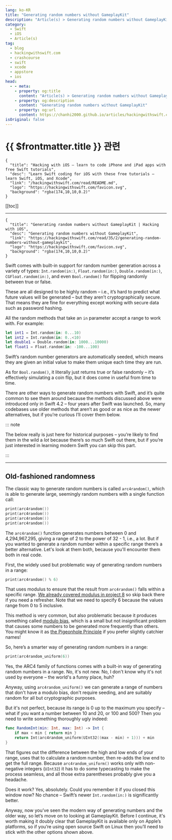 ```yaml
---
lang: ko-KR
title: "Generating random numbers without GameplayKit"
description: "Article(s) > Generating random numbers without GameplayKit"
category:
  - Swift
  - iOS
  - Article(s)
tag: 
  - blog
  - hackingwithswift.com
  - crashcourse
  - swift
  - xcode
  - appstore
  - ios  
head:
  - - meta:
    - property: og:title
      content: "Article(s) > Generating random numbers without GameplayKit"
    - property: og:description
      content: "Generating random numbers without GameplayKit"
    - property: og:url
      content: https://chanhi2000.github.io/articles/hackingwithswift.com/read/35/02-generating-random-numbers-without-gameplaykit.html
isOriginal: false
---
```


# {{ $frontmatter.title }} 관련

```component VPCard
{
  "title": "Hacking with iOS – learn to code iPhone and iPad apps with free Swift tutorials",
  "desc": "Learn Swift coding for iOS with these free tutorials – learn Swift, iOS, and Xcode",
  "link": "/hackingwithswift.com/read/README.md",
  "logo": "https://hackingwithswift.com/favicon.svg",
  "background": "rgba(174,10,10,0.2)"
}
```

[[toc]]

---

```component VPCard
{
  "title": "Generating random numbers without GameplayKit | Hacking with iOS",
  "desc": "Generating random numbers without GameplayKit",
  "link": "https://hackingwithswift.com/read/35/2/generating-random-numbers-without-gameplaykit",
  "logo": "https://hackingwithswift.com/favicon.svg",
  "background": "rgba(174,10,10,0.2)"
}
```

Swift comes with built-in support for random number generation across a variety of types: `Int.random(in:)`, `Float.random(in:)`, `Double.random(in:)`, `CGFloat.random(in:)`, and even `Bool.random()` for flipping randomly between true or false.

These are all designed to be highly random – i.e., it’s hard to predict what future values will be generated – but they aren’t cryptographically secure. That means they are fine for everything except working with secure data such as password hashing.

All the random methods that take an `in` parameter accept a range to work with. For example:

```swift
let int1 = Int.random(in: 0...10)
let int2 = Int.random(in: 0..<10)
let double1 = Double.random(in: 1000...10000)
let float1 = Float.random(in: -100...100)
```

Swift’s random number generators are automatically seeded, which means they are given an initial value to make them unique each time they are run.

As for `Bool.random()`, it literally just returns true or false randomly – it’s effectively simulating a coin flip, but it does come in useful from time to time.

There are other ways to generate random numbers with Swift, and it’s quite common to see them around because the methods discussed above were introduced only in Swift 4.2 – four years after Swift was launched. So, many codebases use older methods that aren’t as good or as nice as the newer alternatives, but if you’re curious I’ll cover them below.

::: note

The below really is just here for historical purposes – you’re likely to find them in the wild a *lot* because there’s so much Swift out there, but if you’re just interested in learning modern Swift you can skip this part.

:::

---

## Old-fashioned randomness

The classic way to generate random numbers is called `arc4random()`, which is able to generate large, seemingly random numbers with a single function call:

```swift
print(arc4random())
print(arc4random())
print(arc4random())
print(arc4random())
```

The `arc4random()` function generates numbers between 0 and 4,294,967,295, giving a range of 2 to the power of 32 - 1, i.e., a lot. But if you wanted to generate a random number within a specific range there’s a better alternative. Let's look at them both, because you'll encounter them both in real code.

First, the widely used but problematic way of generating random numbers in a range:

```swift
print(arc4random() % 6)
```

That uses modulus to ensure that the result from `arc4random()` falls within a specific range. [We already covered modulus in project 8](/hackingwithswift.com/read/08/overview.md) so skip back there if you need a refresher. Note that we need to specify 6 because the values range from 0 to 5 inclusive.

This method is very common, but also problematic because it produces something called [<FontIcon icon="fas fa-globe"/>modulo bias](https://zuttobenkyou.wordpress.com/2012/10/18/generating-random-numbers-without-modulo-bias/), which is a small but not insignificant problem that causes some numbers to be generated more frequently than others. You might know it as [<FontIcon icon="fa-brands fa-wikipedia-w"/>the Pigeonhole Principle](https://en.wikipedia.org/wiki/Pigeonhole_principle) if you prefer slightly catchier names!

So, here’s a smarter way of generating random numbers in a range:

```swift
print(arc4random_uniform(6))
```

Yes, the ARC4 family of functions comes with a built-in way of generating random numbers in a range. No, it's not new. No, I don't know why it's not used by everyone – the world's a funny place, huh?

Anyway, using `arc4random_uniform()` we can generate a range of numbers that don't have a modulo bias, don't require seeding, and are suitably random for all but cryptographic purposes.

But it's not perfect, because its range is 0 up to the maximum you specify – what if you want a number between 10 and 20, or 100 and 500? Then you need to write something thoroughly ugly indeed:

```swift
func RandomInt(min: Int, max: Int) -> Int {
    if max < min { return min }
    return Int(arc4random_uniform(UInt32((max - min) + 1))) + min
}
```

That figures out the difference between the high and low ends of your range, uses that to calculate a random number, then re-adds the low end to get the full range. Because `arc4random_uniform()` works only with non-negative integers (`UInt32`) it has to do some typecasting to make the process seamless, and all those extra parentheses probably give you a headache.

Does it work? Yes, absolutely. Could you remember it if you closed this window now? No chance – Swift’s newer `Int.random(in:)` is significantly better.

Anyway, now you’ve seen the modern way of generating numbers and the older way, so let’s move on to looking at GameplayKit. Before I continue, it's worth making it doubly clear that GameplayKit is available only on Apple’s platforms, so if you’re using open source Swift on Linux then you’ll need to stick with the other options shown above.

